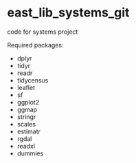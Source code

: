 # east_lib_systems_git
code for systems project

Required packages:
  * dplyr
  * tidyr
  * readr
  * tidycensus
  * leaflet
  * sf
  * ggplot2
  * ggmap
  * stringr
  * scales
  * estimatr
  * rgdal
  * readxl
  * dummies
